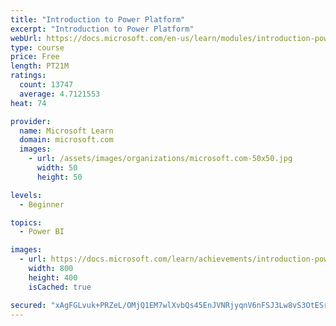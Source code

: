 ```yaml
---
title: "Introduction to Power Platform"
excerpt: "Introduction to Power Platform"
webUrl: https://docs.microsoft.com/en-us/learn/modules/introduction-power-platform/
type: course
price: Free
length: PT21M
ratings:
  count: 13747
  average: 4.7121553
heat: 74

provider:
  name: Microsoft Learn
  domain: microsoft.com
  images:
    - url: /assets/images/organizations/microsoft.com-50x50.jpg
      width: 50
      height: 50

levels:
  - Beginner

topics:
  - Power BI

images:
  - url: https://docs.microsoft.com/learn/achievements/introduction-power-platform-social.png
    width: 800
    height: 400
    isCached: true

secured: "xAgFGLvuk+PRZeL/OMjQ1EM7wlXvbQs45EnJVNRjyqnV6nFSJ3Lw8vS3OtESrwxuM5CMW/ZRImVTzLd55Kr/Tzi61we3AuzdUYUHecT/OsGTR4aFOqygcovifNdna/Dv9/FAOqZYL3qROozfkAtAODH8l3KHZe7t2P/0FTXOKFcZXCxEihBzOrOfOCwsgOt7idLPq0bpQhzXpzW0shWc4X4QVKRN/T4Zm9qZqXnOENNyhq8q/zWoauVo+ethF96387K9Ne7TTzpzXMIs3zGudqiZqZif6WRqN8UzT0uxtWKZdklAFgmEiAMyW3yC+8313/Cihzx3R5ImpaxwbsZuwyYROTFCVoSNKta45LTxcbpTT18/n2etx2I4QPsvK4Fq0L9QWe1PJLcV2XHBqtBNKB827aN0MowIoLdle85legoXkQuXbjPRyrj4ZmQT073X;8pHo5xzPsgKFRDlOUXmmWQ=="
---
```


